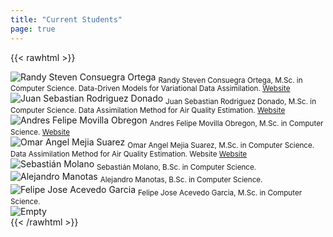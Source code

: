 ```yaml
---
title: "Current Students"
page: true
---
```


{{< rawhtml >}}
<div class="images-table">
	<div class="card">
		<img src="images/randy-consuegra.jpg" alt="Randy Steven Consuegra Ortega"/>
		<sub>
			Randy Steven Consuegra Ortega, M.Sc. in Computer Science. Data-Driven Models for Variational Data Assimilation. <a href="https://sites.google.com/view/rsconsuegra/home" target="_blank">Website</a>
		</sub>
	</div>
	<div class="card">
		<img src="images/juan-rodriguez.jpg" alt="Juan Sebastian Rodriguez Donado"/>
		<sub>
			Juan Sebastian Rodriguez Donado, M.Sc. in Computer Science. Data Assimilation Method for Air Quality Estimation.
			<a href="https://sjdonado.github.io" target="_blank">Website</a>
		</sub>
	</div>
	<div class="card">
		<img src="images/andres-movilla.jpg" alt="Andres Felipe Movilla Obregon"/>
		<sub>
			Andres Felipe Movilla Obregon, M.Sc. in Computer Science.
			<a href="https://andremov.github.io" target="_blank">Website</a>
		</sub>
	</div>
	<div class="card">
		<img src="images/omar-mejia.jpg" alt="Omar Angel Mejia Suarez"/>
		<sub>
			Omar Angel Mejia Suarez, M.Sc. in Computer Science. Data Assimilation Method for Air Quality Estimation. Website
			<a href="https://sites.google.com/view/omarmejiasuarez/inicio" target="_blank">Website</a>
		</sub>
	</div>
	<div class="card">
		<img src="images/sebastian-molano.jpg" alt="Sebastián Molano"/>
		<sub>
			Sebastián Molano, B.Sc. in Computer Science.
		</sub>
	</div>
	<div class="card">
		<img src="images/alejandro-manotas.jpg" alt="Alejandro Manotas"/>
		<sub>
			Alejandro Manotas, B.Sc. in Computer Science.
		</sub>
	</div>
	<div class="card">
		<img src="images/felipe-acevedo.jpg" alt="Felipe Jose Acevedo Garcia"/>
		<sub>
			Felipe Jose Acevedo Garcia, M.Sc. in Computer Science.
		</sub>
	</div>
	<div class="card">
		<img src="images/empty.png" alt="Empty"/>
		<sub></sub>
	</div>
</div>
{{< /rawhtml >}}